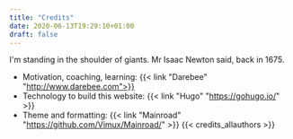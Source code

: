 ```yaml
---
title: "Credits"
date: 2020-06-13T19:29:10+01:00
draft: false
---
```


I'm standing in the shoulder of giants.
Mr Isaac Newton said, back in 1675.

<!--more-->

* Motivation, coaching, learning: {{< link "Darebee" "http://www.darebee.com">}}
* Technology to build this website: {{< link "Hugo" "https://gohugo.io/" >}}
* Theme and formatting: {{< link "Mainroad" "https://github.com/Vimux/Mainroad/" >}}
{{< credits_allauthors >}}
